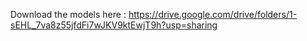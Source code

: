 Download the models here : https://drive.google.com/drive/folders/1-sEHL_7va8z55jfdFi7wJKV9ktEwjT9h?usp=sharing
